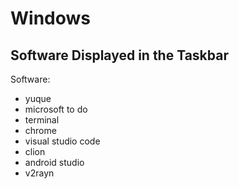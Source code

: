# Windows

## Software Displayed in the Taskbar

Software:

*   yuque
*   microsoft to do
*   terminal
*   chrome
*   visual studio code
*   clion
*   android studio
*   v2rayn
